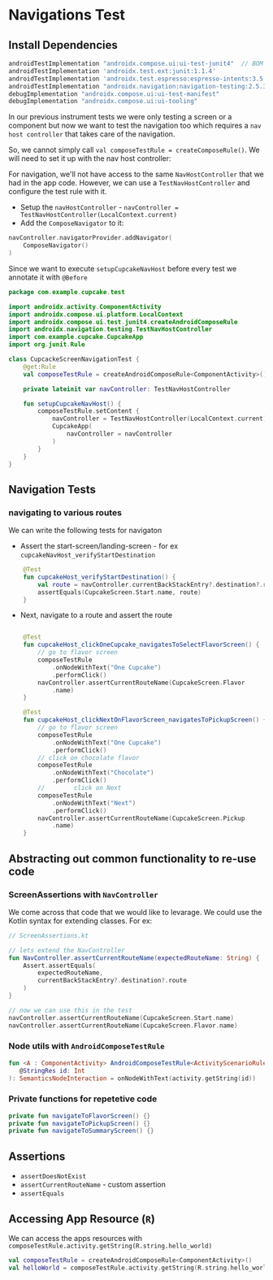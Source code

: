 # Navigations Test

## Install Dependencies

```gradle
androidTestImplementation "androidx.compose.ui:ui-test-junit4"  // BOM
androidTestImplementation 'androidx.test.ext:junit:1.1.4'
androidTestImplementation 'androidx.test.espresso:espresso-intents:3.5.0'
androidTestImplementation "androidx.navigation:navigation-testing:2.5.3"
debugImplementation "androidx.compose.ui:ui-test-manifest"
debugImplementation "androidx.compose.ui:ui-tooling"
```

In our previous instrument tests we were only testing a screen or a component but now we want to test the navigation
too which requires a `nav host controller` that takes care of the navigation.

So, we cannot simply call `val composeTestRule = createComposeRule()`.  We will need to set it up with the
nav host controller:

For navigation, we'll not have access to the same `NavHostController` that we had in the app code.
However, we can use a `TestNavHostController` and configure the test rule with it.

- Setup the `navHostController` - `navController = TestNavHostController(LocalContext.current)`
- Add the `ComposeNavigator` to it:

```kt
navController.navigatorProvider.addNavigator(
    ComposeNavigator()
)
```

Since we want to execute `setupCupcakeNavHost` before every test we annotate it with `@Before`

```kt
package com.example.cupcake.test

import androidx.activity.ComponentActivity
import androidx.compose.ui.platform.LocalContext
import androidx.compose.ui.test.junit4.createAndroidComposeRule
import androidx.navigation.testing.TestNavHostController
import com.example.cupcake.CupcakeApp
import org.junit.Rule

class CupcackeScreenNavigationTest {
    @get:Rule
    val composeTestRule = createAndroidComposeRule<ComponentActivity>()

    private lateinit var navController: TestNavHostController

    fun setupCupcakeNavHost() {
        composeTestRule.setContent {
            navController = TestNavHostController(LocalContext.current)
            CupcakeApp(
                navController = navController
            )
        }
    }
}
```

## Navigation Tests

### navigating to various routes

We can write the following tests for navigaton

- Assert the start-screen/landing-screen - for ex `cupcakeNavHost_verifyStartDestination`

```kt
    @Test
    fun cupcakeHost_verifyStartDestination() {
        val route = navController.currentBackStackEntry?.destination?.route
        assertEquals(CupcakeScreen.Start.name, route)
    }
```

- Next, navigate to a route and assert the route

```kt

    @Test
    fun cupcakeHost_clickOneCupcake_navigatesToSelectFlavorScreen() {
        // go to flavor screen
        composeTestRule
            .onNodeWithText("One Cupcake")
            .performClick()
        navController.assertCurrentRouteName(CupcakeScreen.Flavor
            .name)
    }

    @Test
    fun cupcakeHost_clickNextOnFlavorScreen_navigatesToPickupScreen() {
        // go to flavor screen
        composeTestRule
            .onNodeWithText("One Cupcake")
            .performClick()
        // click on chocolate flavor
        composeTestRule
            .onNodeWithText("Chocolate")
            .performClick()
        //        click on Next
        composeTestRule
            .onNodeWithText("Next")
            .performClick()
        navController.assertCurrentRouteName(CupcakeScreen.Pickup
            .name)
    }
```

## Abstracting out common functionality to re-use code

### ScreenAssertions with `NavController`

We come across that code that we would like to levarage.  We could use the Kotlin syntax for extending classes.  For ex:

```kt
// ScreenAssertions.kt

// lets extend the NavController
fun NavController.assertCurrentRouteName(expectedRouteName: String) {
    Assert.assertEquals(
        expectedRouteName,
        currentBackStackEntry?.destination?.route
    )
}

// now we can use this in the test
navController.assertCurrentRouteName(CupcakeScreen.Start.name)
navController.assertCurrentRouteName(CupcakeScreen.Flavor.name)
```

### Node utils with `AndroidComposeTestRule`

```kt
fun <A : ComponentActivity> AndroidComposeTestRule<ActivityScenarioRule<A>, A>.onNodeWithStringId(
   @StringRes id: Int
): SemanticsNodeInteraction = onNodeWithText(activity.getString(id))
```

### Private functions for repetetive code

```kt
private fun navigateToFlavorScreen() {}
private fun navigateToPickupScreen() {}
private fun navigateToSummaryScreen() {}
```

## Assertions

- `assertDoesNotExist`
- `assertCurrentRouteName` - custom assertion
- `assertEquals`

## Accessing App Resource (`R`)

We can access the apps resources with `composeTestRule.activity.getString(R.string.hello_world)`

```kt
val composeTestRule = createAndroidComposeRule<ComponentActivity>()
val helloWorld = composeTestRule.activity.getString(R.string.hello_world)
```
